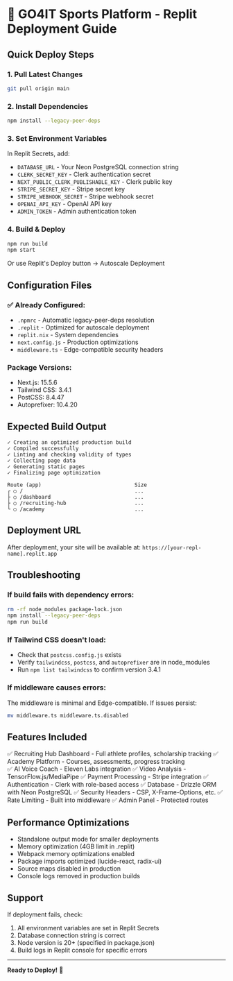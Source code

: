 # 🚀 GO4IT Sports Platform - Replit Deployment Guide

## Quick Deploy Steps

### 1. Pull Latest Changes
```bash
git pull origin main
```

### 2. Install Dependencies
```bash
npm install --legacy-peer-deps
```

### 3. Set Environment Variables
In Replit Secrets, add:
- `DATABASE_URL` - Your Neon PostgreSQL connection string
- `CLERK_SECRET_KEY` - Clerk authentication secret
- `NEXT_PUBLIC_CLERK_PUBLISHABLE_KEY` - Clerk public key
- `STRIPE_SECRET_KEY` - Stripe secret key
- `STRIPE_WEBHOOK_SECRET` - Stripe webhook secret
- `OPENAI_API_KEY` - OpenAI API key
- `ADMIN_TOKEN` - Admin authentication token

### 4. Build & Deploy
```bash
npm run build
npm start
```

Or use Replit's Deploy button → Autoscale Deployment

## Configuration Files

### ✅ Already Configured:
- `.npmrc` - Automatic legacy-peer-deps resolution
- `.replit` - Optimized for autoscale deployment
- `replit.nix` - System dependencies
- `next.config.js` - Production optimizations
- `middleware.ts` - Edge-compatible security headers

### Package Versions:
- Next.js: 15.5.6
- Tailwind CSS: 3.4.1
- PostCSS: 8.4.47
- Autoprefixer: 10.4.20

## Expected Build Output

```
✓ Creating an optimized production build
✓ Compiled successfully
✓ Linting and checking validity of types
✓ Collecting page data
✓ Generating static pages
✓ Finalizing page optimization

Route (app)                              Size
┌ ○ /                                    ...
├ ○ /dashboard                           ...
├ ○ /recruiting-hub                      ...
└ ○ /academy                             ...
```

## Deployment URL
After deployment, your site will be available at:
`https://[your-repl-name].replit.app`

## Troubleshooting

### If build fails with dependency errors:
```bash
rm -rf node_modules package-lock.json
npm install --legacy-peer-deps
npm run build
```

### If Tailwind CSS doesn't load:
- Check that `postcss.config.js` exists
- Verify `tailwindcss`, `postcss`, and `autoprefixer` are in node_modules
- Run `npm list tailwindcss` to confirm version 3.4.1

### If middleware causes errors:
The middleware is minimal and Edge-compatible. If issues persist:
```bash
mv middleware.ts middleware.ts.disabled
```

## Features Included

✅ Recruiting Hub Dashboard - Full athlete profiles, scholarship tracking
✅ Academy Platform - Courses, assessments, progress tracking  
✅ AI Voice Coach - Eleven Labs integration
✅ Video Analysis - TensorFlow.js/MediaPipe
✅ Payment Processing - Stripe integration
✅ Authentication - Clerk with role-based access
✅ Database - Drizzle ORM with Neon PostgreSQL
✅ Security Headers - CSP, X-Frame-Options, etc.
✅ Rate Limiting - Built into middleware
✅ Admin Panel - Protected routes

## Performance Optimizations

- Standalone output mode for smaller deployments
- Memory optimization (4GB limit in .replit)
- Webpack memory optimizations enabled
- Package imports optimized (lucide-react, radix-ui)
- Source maps disabled in production
- Console logs removed in production builds

## Support

If deployment fails, check:
1. All environment variables are set in Replit Secrets
2. Database connection string is correct
3. Node version is 20+ (specified in package.json)
4. Build logs in Replit console for specific errors

---

**Ready to Deploy!** 🎉
